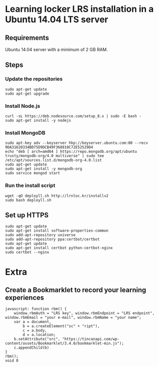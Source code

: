 # Learning locker LRS installation in a Ubuntu 14.04 LTS server

## Requirements
Ubuntu 14.04 server with a minimum of 2 GB RAM.

## Steps

### Update the repositories
```
sudo apt-get update
sudo apt-get upgrade
```
### Install Node.js
```
curl -sL https://deb.nodesource.com/setup_8.x | sudo -E bash -
sudo apt-get install -y nodejs
```
### Install MongoDB
```
sudo apt-key adv --keyserver hkp://keyserver.ubuntu.com:80 --recv 9DA31620334BD75D9DCB49F368818C72E52529D4
echo "deb [ arch=amd64 ] https://repo.mongodb.org/apt/ubuntu trusty/mongodb-org/4.0 multiverse" | sudo tee /etc/apt/sources.list.d/mongodb-org-4.0.list
sudo apt-get update
sudo apt-get install -y mongodb-org
sudo service mongod start
```
### Run the install script

```
wget -qO deployll.sh http://lrnloc.kr/installv2
sudo bash deployll.sh
```
## Set up HTTPS
```
sudo apt-get update
sudo apt-get install software-properties-common
sudo add-apt-repository universe
sudo add-apt-repository ppa:certbot/certbot
sudo apt-get update
sudo apt-get install certbot python-certbot-nginx 
sudo certbot --nginx
```
# Extra

## Create a Bookmarklet to record your learning experiences
```
javascript: function rbm() {
    window.rbmAuth = "LRS key", window.rbmEndpoint = "LRS endpoint", window.rbmEmail = "your e-mail", window.rbmName = "your name";
    var a = document,
        b = a.createElement("sc" + "ript"),
        c = a.body,
        d = a.location;
    b.setAttribute("src", "https://tincanapi.com/wp-content/assets/Bookmarklet/3.4.0/bookmarklet-min.js");
    c.appendChild(b)
}
rbm();
void 0
```
